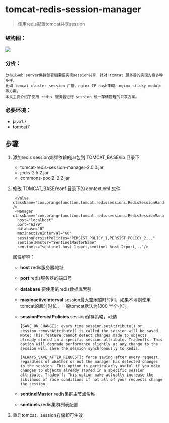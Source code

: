 # tomcat-redis-session-manager

> 使用redis配置tomcat共享session

### 结构图：

<img src="http://images.cnitblog.com/blog/536814/201501/301356402377480.png"/>

### 分析：

	分布式web server集群部署后需要实现session共享，针对 tomcat 服务器的实现方案多种多样，
	比如 tomcat cluster session 广播、nginx IP hash策略、nginx sticky module等方案，
	本文主要介绍了使用 redis 服务器进行 session 统一存储管理的共享方案。

### 必要环境：

* java1.7
* tomcat7



## 步骤

1. 添加redis session集群依赖的jar包到 TOMCAT_BASE/lib 目录下

	* tomcat-redis-session-manager-2.0.0.jar
	* jedis-2.5.2.jar
	* commons-pool2-2.2.jar


2. 修改 TOMCAT_BASE/conf 目录下的 context.xml 文件

		<Valve className="com.orangefunction.tomcat.redissessions.RedisSessionHandlerValve" />
		<Manager className="com.orangefunction.tomcat.redissessions.RedisSessionManager"
         host="localhost"
         port="6379"
         database="0"
         maxInactiveInterval="60"
         sessionPersistPolicies="PERSIST_POLICY_1,PERSIST_POLICY_2,.."
         sentinelMaster="SentinelMasterName"
         sentinels="sentinel-host-1:port,sentinel-host-2:port,.."/>

	属性解释：

	*	**host** 						redis服务器地址
	*	**port** 						redis服务器的端口号
	*	**database** 					要使用的redis数据库索引
	*	**maxInactiveInterval** 		session最大空闲超时时间，如果不填则使用tomcat的超时时长，一般tomcat默认为1800 半个小时
	*	**sessionPersistPolicies**		session保存策略，可选

			[SAVE_ON_CHANGE]: every time session.setAttribute() or session.removeAttribute() is called the session will be saved. Note: This feature cannot detect changes made to objects already stored in a specific session attribute. Tradeoffs: This option will degrade performance slightly as any change to the session will save the session synchronously to Redis.

			[ALWAYS_SAVE_AFTER_REQUEST]: force saving after every request, regardless of whether or not the manager has detected changes to the session. This option is particularly useful if you make changes to objects already stored in a specific session attribute. Tradeoff: This option make actually increase the liklihood of race conditions if not all of your requests change the session.
	* **sentinelMaster**		redis集群主节点名称
	* **sentinels**				redis集群列表配置

3. 重启tomcat，session存储即可生效